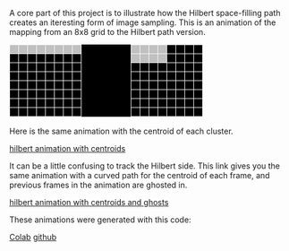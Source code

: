 A core part of this project is to illustrate how the Hilbert space-filling path creates an iteresting form of image sampling. This is an animation of the mapping from an 8x8 grid to the Hilbert path version.

![hilbert animation](images/walking_hilbert.gif)

Here is the same animation with the centroid of each cluster.

[hilbert animation with centroids](images/walking_hilbert_centroids.gif)

It can be a little confusing to track the Hilbert side. This link gives you the same animation with a curved path for the centroid of each frame, and previous frames in the animation are ghosted in.

[hilbert animation with centroids and ghosts](images/walking_hilbert_centroids_ghost.gif)

These animations were generated with this code:

[Colab](https://colab.research.google.com/github/LanceNorskog/deep-scurve/blob/master/notebooks/Scurve_Animation_Small.ipynb)
[github](https://github.com/LanceNorskog/deep-scurve/blob/master/notebooks/Scurve_Animation_Small.ipynb)
